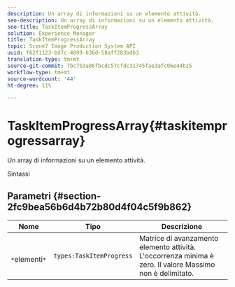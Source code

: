 ```yaml
---
description: Un array di informazioni su un elemento attività.
seo-description: Un array di informazioni su un elemento attività.
seo-title: TaskItemProgressArray
solution: Experience Manager
title: TaskItemProgressArray
topic: Scene7 Image Production System API
uuid: f62f1123-bd7c-4099-b36d-58aff283bdb3
translation-type: tm+mt
source-git-commit: 7bc7b3a86fbcdc57cfdc31745fae3afc06e44b15
workflow-type: tm+mt
source-wordcount: '44'
ht-degree: 11%

---
```



# TaskItemProgressArray{#taskitemprogressarray}

Un array di informazioni su un elemento attività.

Sintassi

## Parametri {#section-2fc9bea56b6d4b72b80d4f04c5f9b862}

| Nome | Tipo | Descrizione |
|---|---|---|
| ` *`elementi`*` | `types:TaskItemProgress` | Matrice di avanzamento elemento attività. L&#39;occorrenza minima è zero. Il valore Massimo non è delimitato. |

